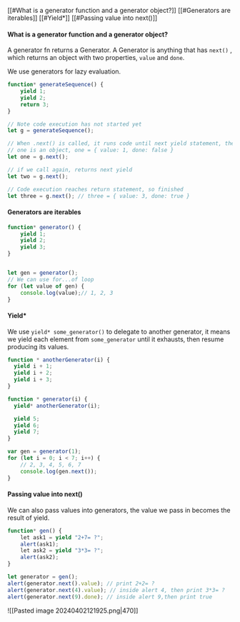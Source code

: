 [[#What is a generator function and a generator object?]]
[[#Generators are iterables]]
[[#Yield*]]
[[#Passing value into next()]]
#### What is a generator function and a generator object?
A generator fn returns a Generator. A Generator is anything that has `next()` , which returns an object with two properties, `value` and `done`.

We use generators for lazy evaluation.

```ts
function* generateSequence() {
	yield 1;
	yield 2;
	return 3;
}

// Note code execution has not started yet
let g = generateSequence();

// When .next() is called, it runs code until next yield statement, the fn then pauses, and yielded value is returned
// one is an object, one = { value: 1, done: false }
let one = g.next();

// if we call again, returns next yield
let two = g.next();

// Code execution reaches return statement, so finished
let three = g.next(); // three = { value: 3, done: true }
```

#### Generators are iterables

```ts
function* generator() {
	yield 1;
	yield 2;
	yield 3;
}


let gen = generator();
// We can use for...of loop
for (let value of gen) {
	console.log(value);// 1, 2, 3
}
```

#### Yield*
We use `yield* some_generator()` to delegate to another generator, it means we yield each element from `some_generator` until it exhausts, then resume producing its values.

```ts
function * anotherGenerator(i) {
  yield i + 1;
  yield i + 2;
  yield i + 3;
}

function * generator(i) {
  yield* anotherGenerator(i);

  yield 5;
  yield 6;
  yield 7;
}

var gen = generator(1);
for (let i = 0; i < 7; i++) {
	// 2, 3, 4, 5, 6, 7
	console.log(gen.next());
}
```


#### Passing value into next()
We can also pass values into generators, the value we pass in becomes the result of yield.
```ts
function* gen() {
    let ask1 = yield "2+7= ?";
    alert(ask1);
    let ask2 = yield "3*3= ?";
    alert(ask2);
}

let generator = gen();
alert(generator.next().value); // print 2+2= ?
alert(generator.next(4).value); // inside alert 4, then print 3*3= ?
alert(generator.next(9).done); // inside alert 9,then print true
```
![[Pasted image 20240402121925.png|470]]

